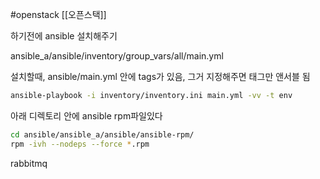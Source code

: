 #openstack 
[[오픈스택]]

하기전에 ansible 설치해주기

ansible_a/ansible/inventory/group_vars/all/main.yml


설치할때, ansible/main.yml 안에  tags가 있음, 그거 지정해주면 태그만 앤서블 됨
```bash
ansible-playbook -i inventory/inventory.ini main.yml -vv -t env
```

아래 디렉토리 안에 ansible rpm파일있다
```bash
cd ansible/ansible_a/ansible/ansible-rpm/
rpm -ivh --nodeps --force *.rpm
```


rabbitmq 
```bash

```